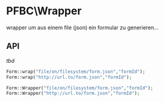 # PFBC\Wrapper

wrapper um aus einem file (json) ein formular zu generieren...

## API

*tbd*

```php
Form::wrap("file/on/filesystem/form.json","formId");
Form::wrap("http://url.to/form.json","formId");

Form::Wrapper("file/on/filesystem/form.json","formId");
Form::Wrapper("http://url.to/form.json","formId");
```